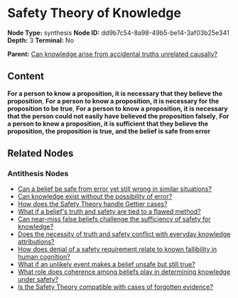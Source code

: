 # Safety Theory of Knowledge

**Node Type:** synthesis
**Node ID:** dd9b7c54-8a98-49b5-be14-3af03b25e341
**Depth:** 3
**Terminal:** No

**Parent:** [Can knowledge arise from accidental truths unrelated causally?](can-knowledge-arise-from-accidental-truths-unrelated-causally-antithesis-ceb45d59-8830-47e4-a760-e3bd35966b03.md)

## Content

**For a person to know a proposition, it is necessary that they believe the proposition**, **For a person to know a proposition, it is necessary for the proposition to be true**, **For a person to know a proposition, it is necessary that the person could not easily have believed the proposition falsely**, **For a person to know a proposition, it is sufficient that they believe the proposition, the proposition is true, and the belief is safe from error**

## Related Nodes

### Antithesis Nodes

- [Can a belief be safe from error yet still wrong in similar situations?](can-a-belief-be-safe-from-error-yet-still-wrong-in-similar-situations-antithesis-6ac36214-8fcd-43aa-837d-085864c8ee15.md)
- [Can knowledge exist without the possibility of error?](can-knowledge-exist-without-the-possibility-of-error-antithesis-e1d70802-fc5c-44f6-9b10-714c7cd62a7a.md)
- [How does the Safety Theory handle Gettier cases?](how-does-the-safety-theory-handle-gettier-cases-antithesis-7e6baec7-06cf-4d66-a61c-17822bbb396f.md)
- [What if a belief's truth and safety are tied to a flawed method?](what-if-a-beliefs-truth-and-safety-are-tied-to-a-flawed-method-antithesis-2c592529-d139-42e4-92f7-fe5347515dad.md)
- [Can near-miss false beliefs challenge the sufficiency of safety for knowledge?](can-near-miss-false-beliefs-challenge-the-sufficiency-of-safety-for-knowledge-antithesis-9aa3dffc-d628-4c12-9a2b-c5e8b9e417db.md)
- [Does the necessity of truth and safety conflict with everyday knowledge attributions?](does-the-necessity-of-truth-and-safety-conflict-with-everyday-knowledge-attributions-antithesis-5aa8276d-ec7c-4af5-a09c-3be05e0ed635.md)
- [How does denial of a safety requirement relate to known fallibility in human cognition?](how-does-denial-of-a-safety-requirement-relate-to-known-fallibility-in-human-cognition-antithesis-c770135a-2f62-459d-962f-8fba35e64dda.md)
- [What if an unlikely event makes a belief unsafe but still true?](what-if-an-unlikely-event-makes-a-belief-unsafe-but-still-true-antithesis-2c2d2bc5-35f4-4c8d-b4e6-75d6968dd8a2.md)
- [What role does coherence among beliefs play in determining knowledge under safety?](what-role-does-coherence-among-beliefs-play-in-determining-knowledge-under-safety-antithesis-86e7ca24-39ec-4b77-9a54-281ce8bef2de.md)
- [Is the Safety Theory compatible with cases of forgotten evidence?](is-the-safety-theory-compatible-with-cases-of-forgotten-evidence-antithesis-a1d688ad-5d65-4c40-a1e0-ac1962e19e4a.md)
